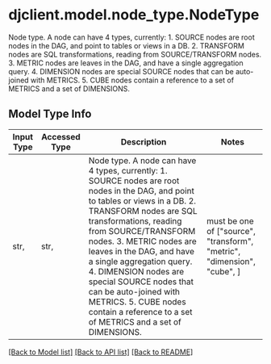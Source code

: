 # djclient.model.node_type.NodeType

Node type.  A node can have 4 types, currently:  1. SOURCE nodes are root nodes in the DAG, and point to tables or views in a DB. 2. TRANSFORM nodes are SQL transformations, reading from SOURCE/TRANSFORM nodes. 3. METRIC nodes are leaves in the DAG, and have a single aggregation query. 4. DIMENSION nodes are special SOURCE nodes that can be auto-joined with METRICS. 5. CUBE nodes contain a reference to a set of METRICS and a set of DIMENSIONS.

## Model Type Info
Input Type | Accessed Type | Description | Notes
------------ | ------------- | ------------- | -------------
str,  | str,  | Node type.  A node can have 4 types, currently:  1. SOURCE nodes are root nodes in the DAG, and point to tables or views in a DB. 2. TRANSFORM nodes are SQL transformations, reading from SOURCE/TRANSFORM nodes. 3. METRIC nodes are leaves in the DAG, and have a single aggregation query. 4. DIMENSION nodes are special SOURCE nodes that can be auto-joined with METRICS. 5. CUBE nodes contain a reference to a set of METRICS and a set of DIMENSIONS. | must be one of ["source", "transform", "metric", "dimension", "cube", ] 

[[Back to Model list]](../../README.md#documentation-for-models) [[Back to API list]](../../README.md#documentation-for-api-endpoints) [[Back to README]](../../README.md)

